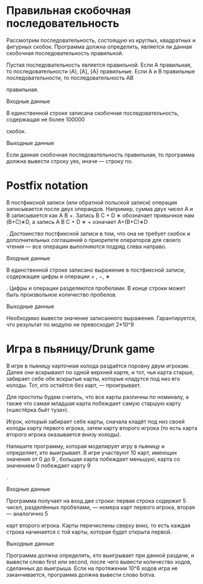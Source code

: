 # Правильная скобочная последовательность

Рассмотрим последовательность, состоящую из круглых, квадратных и фигурных скобок. Программа должна определить, является ли данная скобочная последовательность правильной.

Пустая последовательность является правильной. Если A
правильная, то последовательности (A), [A], {A} правильные. Если A и B правильные последовательности, то последовательность AB

правильная.

Входные данные

В единственной строке записана скобочная последовательность, содержащая не более 100000

скобок.

Выходные данные

Если данная скобочная последовательность правильная, то программа должна вывести строку yes, иначе — строку no.

# Postfix notation

В постфиксной записи (или обратной польской записи) операция записывается после двух операндов. Например, сумма двух чисел A и B записывается как A B +. Запись B C + D ∗ обозначает привычное нам (B+C)∗D, а запись A B C + D ∗ + означает A+(B+C)∗D

. Достоинство постфиксной записи в том, что она не требует скобок и дополнительных соглашений о приоритете операторов для своего чтения — все операции выполняются подряд слева направо.

Входные данные

В единственной строке записано выражение в постфиксной записи, содержащее цифры и операции +
, −, ∗

. Цифры и операции разделяются пробелами. В конце строки может быть произвольное количество пробелов.

Выходные данные

Необходимо вывести значение записанного выражения. Гарантируется, что результат по модулю не превосходит 2*10^9
<br>

# Игра в пьяницу/Drunk game
В игре в пьяницу карточная колода раздаётся поровну двум игрокам. Далее они вскрывают по одной верхней карте, и тот, чья карта старше, забирает себе обе вскрытые карты, которые кладутся под низ его колоды. Тот, кто остаётся без карт, — проигрывает.

Для простоты будем считать, что все карты различны по номиналу, а также что самая младшая карта побеждает самую старшую карту («шестёрка бьёт туза»).

Игрок, который забирает себе карты, сначала кладёт под низ своей колоды карту первого игрока, затем карту второго игрока (то есть карта второго игрока оказывается внизу колоды).

Напишите программу, которая моделирует игру в пьяницу и определяет, кто выигрывает. В игре участвуют 10
карт, имеющих значения от  0 до  9 , большая карта побеждает меньшую, карта со значением 0 побеждает карту 9

.

Входные данные

Программа получает на вход две строки: первая строка содержит 5
чисел, разделённых пробелами, — номера карт первого игрока, вторая — аналогично 5

карт второго игрока. Карты перечислены сверху вниз, то есть каждая строка начинается с той карты, которая будет открыта первой.

Выходные данные

Программа должна определить, кто выигрывает при данной раздаче, и вывести слово first или second, после чего вывести количество ходов, сделанных до выигрыша. Если на протяжении 10^6
ходов игра не заканчивается, программа должна вывести слово botva. 